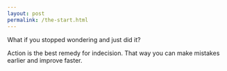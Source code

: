 ```yaml
---
layout: post
permalink: /the-start.html
---
```

What if you stopped wondering and just did it?

Action is the best remedy for indecision. That way you can make mistakes earlier and improve faster.